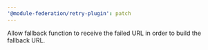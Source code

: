 ```yaml
---
'@module-federation/retry-plugin': patch
---
```


Allow fallback function to receive the failed URL in order to build the fallback URL.
